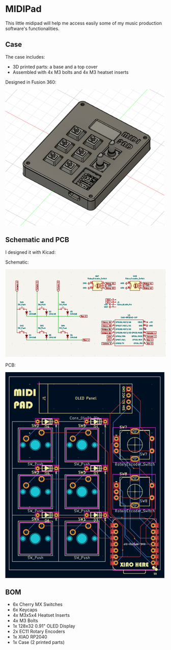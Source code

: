 <h1>
  <br>
  MIDIPad
  <br>
</h1>

This little midipad will help me access easily some of my music production software's functionalities.


## Case

The case includes:

- 3D printed parts: a base and a top cover
- Assembled with 4x M3 bolts and 4x M3 heatset inserts

Designed in Fusion 360:

<img src="assets/CAD.png" alt="CAD model" width="500"/>

## Schematic and PCB

I designed it with Kicad:

Schematic:

<img src="assets/schematic.png" alt="Schematic" width="600"/> 

<br>

PCB:

<img src="assets/pcb.png" alt="PCB" width="500"/>

## BOM

- 6x Cherry MX Switches
- 6x Keycaps
- 4x M3x5x4 Heatset Inserts
- 4x M3 Bolts
- 1x 128x32 0.91" OLED Display
- 2x EC11 Rotary Encoders
- 1x XIAO RP2040
- 1x Case (2 printed parts)